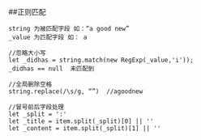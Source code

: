 ##正则匹配

 	string 为被匹配字段 如：“a good new”
	_value 为匹配字段 如： a
	
	//忽略大小写
	let _didhas = string.match(new RegExp(_value,'i')); 
	_didhas == null  未匹配到
	
	//全局删除空格
	string.replace(/\s/g, “”)  //agoodnew
	
	//冒号前后字段处理
	let _split = ':'
	let _title = item.split(_split)[0] || ''
	let _content = item.split(_split)[1] || ''